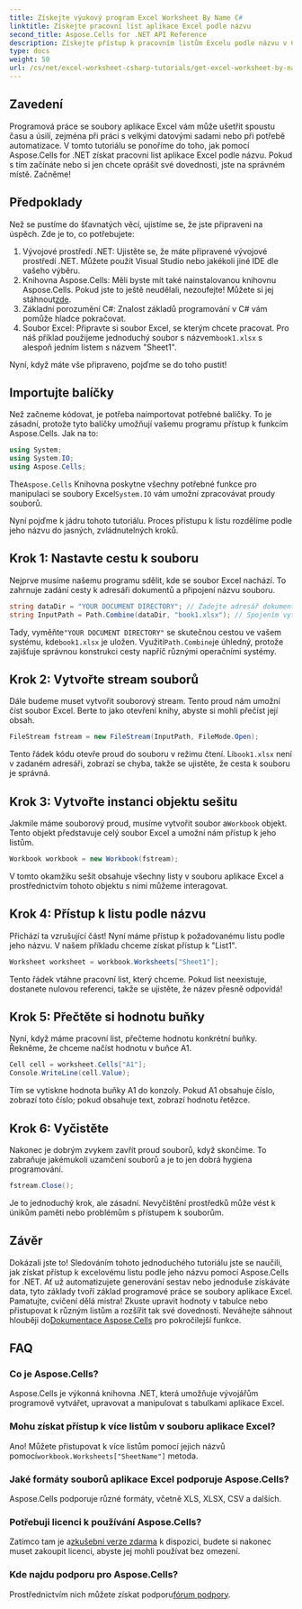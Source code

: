 ```yaml
---
title: Získejte výukový program Excel Worksheet By Name C#
linktitle: Získejte pracovní list aplikace Excel podle názvu
second_title: Aspose.Cells for .NET API Reference
description: Získejte přístup k pracovním listům Excelu podle názvu v C# s podrobnými pokyny pomocí Aspose.Cells pro .NET pro lepší efektivitu kódu.
type: docs
weight: 50
url: /cs/net/excel-worksheet-csharp-tutorials/get-excel-worksheet-by-name-csharp-tutorial/
---
```

## Zavedení

Programová práce se soubory aplikace Excel vám může ušetřit spoustu času a úsilí, zejména při práci s velkými datovými sadami nebo při potřebě automatizace. V tomto tutoriálu se ponoříme do toho, jak pomocí Aspose.Cells for .NET získat pracovní list aplikace Excel podle názvu. Pokud s tím začínáte nebo si jen chcete oprášit své dovednosti, jste na správném místě. Začněme!

## Předpoklady

Než se pustíme do šťavnatých věcí, ujistíme se, že jste připraveni na úspěch. Zde je to, co potřebujete:

1. Vývojové prostředí .NET: Ujistěte se, že máte připravené vývojové prostředí .NET. Můžete použít Visual Studio nebo jakékoli jiné IDE dle vašeho výběru.
2.  Knihovna Aspose.Cells: Měli byste mít také nainstalovanou knihovnu Aspose.Cells. Pokud jste to ještě neudělali, nezoufejte! Můžete si jej stáhnout[zde](https://releases.aspose.com/cells/net/).
3. Základní porozumění C#: Znalost základů programování v C# vám pomůže hladce pokračovat.
4. Soubor Excel: Připravte si soubor Excel, se kterým chcete pracovat. Pro náš příklad použijeme jednoduchý soubor s názvem`book1.xlsx` s alespoň jedním listem s názvem "Sheet1".

Nyní, když máte vše připraveno, pojďme se do toho pustit!

## Importujte balíčky

Než začneme kódovat, je potřeba naimportovat potřebné balíčky. To je zásadní, protože tyto balíčky umožňují vašemu programu přístup k funkcím Aspose.Cells. Jak na to:

```csharp
using System;
using System.IO;
using Aspose.Cells;
```

 The`Aspose.Cells` Knihovna poskytne všechny potřebné funkce pro manipulaci se soubory Excel`System.IO` vám umožní zpracovávat proudy souborů.

Nyní pojďme k jádru tohoto tutoriálu. Proces přístupu k listu rozdělíme podle jeho názvu do jasných, zvládnutelných kroků.

## Krok 1: Nastavte cestu k souboru

Nejprve musíme našemu programu sdělit, kde se soubor Excel nachází. To zahrnuje zadání cesty k adresáři dokumentů a připojení názvu souboru.

```csharp
string dataDir = "YOUR DOCUMENT DIRECTORY"; // Zadejte adresář dokumentů
string InputPath = Path.Combine(dataDir, "book1.xlsx"); // Spojením vytvořte celou cestu
```

 Tady, vyměňte`"YOUR DOCUMENT DIRECTORY"` se skutečnou cestou ve vašem systému, kde`book1.xlsx` je uložen. Využití`Path.Combine`je úhledný, protože zajišťuje správnou konstrukci cesty napříč různými operačními systémy.

## Krok 2: Vytvořte stream souborů

Dále budeme muset vytvořit souborový stream. Tento proud nám umožní číst soubor Excel. Berte to jako otevření knihy, abyste si mohli přečíst její obsah.

```csharp
FileStream fstream = new FileStream(InputPath, FileMode.Open);
```

 Tento řádek kódu otevře proud do souboru v režimu čtení. Li`book1.xlsx` není v zadaném adresáři, zobrazí se chyba, takže se ujistěte, že cesta k souboru je správná.

## Krok 3: Vytvořte instanci objektu sešitu

 Jakmile máme souborový proud, musíme vytvořit soubor a`Workbook` objekt. Tento objekt představuje celý soubor Excel a umožní nám přístup k jeho listům.

```csharp
Workbook workbook = new Workbook(fstream);
```

V tomto okamžiku sešit obsahuje všechny listy v souboru aplikace Excel a prostřednictvím tohoto objektu s nimi můžeme interagovat.

## Krok 4: Přístup k listu podle názvu

Přichází ta vzrušující část! Nyní máme přístup k požadovanému listu podle jeho názvu. V našem příkladu chceme získat přístup k "List1".

```csharp
Worksheet worksheet = workbook.Worksheets["Sheet1"];
```

Tento řádek vtáhne pracovní list, který chceme. Pokud list neexistuje, dostanete nulovou referenci, takže se ujistěte, že název přesně odpovídá!

## Krok 5: Přečtěte si hodnotu buňky

Nyní, když máme pracovní list, přečteme hodnotu konkrétní buňky. Řekněme, že chceme načíst hodnotu v buňce A1.

```csharp
Cell cell = worksheet.Cells["A1"];
Console.WriteLine(cell.Value);
```

Tím se vytiskne hodnota buňky A1 do konzoly. Pokud A1 obsahuje číslo, zobrazí toto číslo; pokud obsahuje text, zobrazí hodnotu řetězce.

## Krok 6: Vyčistěte

Nakonec je dobrým zvykem zavřít proud souborů, když skončíme. To zabraňuje jakémukoli uzamčení souborů a je to jen dobrá hygiena programování.

```csharp
fstream.Close();
```

Je to jednoduchý krok, ale zásadní. Nevyčištění prostředků může vést k únikům paměti nebo problémům s přístupem k souborům.

## Závěr

Dokázali jste to! Sledováním tohoto jednoduchého tutoriálu jste se naučili, jak získat přístup k excelovému listu podle jeho názvu pomocí Aspose.Cells for .NET. Ať už automatizujete generování sestav nebo jednoduše získáváte data, tyto základy tvoří základ programové práce se soubory aplikace Excel.
 Pamatujte, cvičení dělá mistra! Zkuste upravit hodnoty v tabulce nebo přistupovat k různým listům a rozšířit tak své dovednosti. Neváhejte sáhnout hlouběji do[Dokumentace Aspose.Cells](https://reference.aspose.com/cells/net/) pro pokročilejší funkce.

## FAQ

### Co je Aspose.Cells?
Aspose.Cells je výkonná knihovna .NET, která umožňuje vývojářům programově vytvářet, upravovat a manipulovat s tabulkami aplikace Excel.

### Mohu získat přístup k více listům v souboru aplikace Excel?
 Ano! Můžete přistupovat k více listům pomocí jejich názvů pomocí`workbook.Worksheets["SheetName"]` metoda.

### Jaké formáty souborů aplikace Excel podporuje Aspose.Cells?
Aspose.Cells podporuje různé formáty, včetně XLS, XLSX, CSV a dalších.

### Potřebuji licenci k používání Aspose.Cells?
 Zatímco tam je a[zkušební verze zdarma](https://releases.aspose.com/) k dispozici, budete si nakonec muset zakoupit licenci, abyste jej mohli používat bez omezení.

### Kde najdu podporu pro Aspose.Cells?
Prostřednictvím nich můžete získat podporu[fórum podpory](https://forum.aspose.com/c/cells/9).